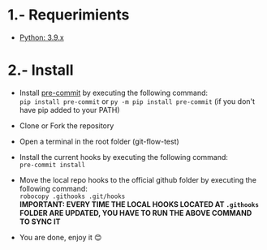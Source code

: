 # 1.- Requerimients
* [Python: 3.9.x](https://www.python.org)
# 2.- Install

* Install [pre-commit](https://pre-commit.com) by executing the following command:   
``pip install pre-commit`` or ``py -m pip install pre-commit`` (if you don't have pip added to your PATH)

* Clone or Fork the repository

* Open a terminal in the root folder (git-flow-test)

* Install the current hooks by executing the following command:   
``pre-commit install``

* Move the local repo hooks to the official github folder by executing the following command:   
``robocopy .githooks .git/hooks``   
**IMPORTANT: EVERY TIME THE LOCAL HOOKS LOCATED AT ``.githooks`` FOLDER ARE UPDATED, YOU HAVE TO RUN THE ABOVE COMMAND TO SYNC IT**

* You are done, enjoy it 😊
